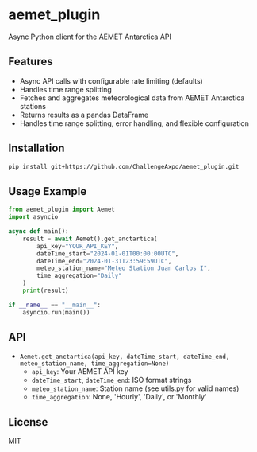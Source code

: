 # aemet_plugin

Async Python client for the AEMET Antarctica API

## Features
- Async API calls with configurable rate limiting (defaults)
- Handles time range splitting
- Fetches and aggregates meteorological data from AEMET Antarctica stations
- Returns results as a pandas DataFrame
- Handles time range splitting, error handling, and flexible configuration

## Installation
```bash
pip install git+https://github.com/ChallengeAxpo/aemet_plugin.git
```

## Usage Example
```python
from aemet_plugin import Aemet
import asyncio

async def main():
    result = await Aemet().get_anctartica(
        api_key="YOUR_API_KEY",
        dateTime_start="2024-01-01T00:00:00UTC",
        dateTime_end="2024-01-31T23:59:59UTC",
        meteo_station_name="Meteo Station Juan Carlos I",
        time_aggregation="Daily"
    )
    print(result)

if __name__ == "__main__":
    asyncio.run(main())
```

## API
- `Aemet.get_anctartica(api_key, dateTime_start, dateTime_end, meteo_station_name, time_aggregation=None)`
    - `api_key`: Your AEMET API key
    - `dateTime_start`, `dateTime_end`: ISO format strings
    - `meteo_station_name`: Station name (see utils.py for valid names)
    - `time_aggregation`: None, 'Hourly', 'Daily', or 'Monthly'

## License
MIT
